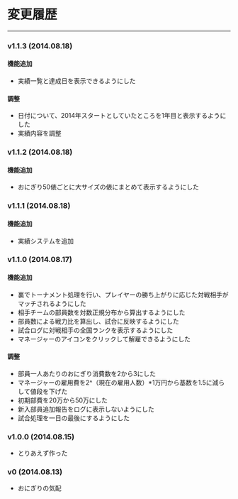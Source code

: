 # 変更履歴

----

### v1.1.3 (2014.08.18)

#### 機能追加

* 実績一覧と達成日を表示できるようにした

#### 調整

* 日付について、2014年スタートとしていたところを1年目と表示するようにした
* 実績内容を調整

### v1.1.2 (2014.08.18)

#### 機能追加

* おにぎり50俵ごとに大サイズの俵にまとめて表示するようにした

### v1.1.1 (2014.08.18)

#### 機能追加

* 実績システムを追加

### v1.1.0 (2014.08.17)

#### 機能追加

* 裏でトーナメント処理を行い、プレイヤーの勝ち上がりに応じた対戦相手がマッチされるようにした
* 相手チームの部員数を対数正規分布から算出するようにした
* 部員数による戦力比を算出し、試合に反映するようにした
* 試合ログに対戦相手の全国ランクを表示するようにした
* マネージャーのアイコンをクリックして解雇できるようにした

#### 調整

* 部員一人あたりのおにぎり消費数を2から3にした
* マネージャーの雇用費を2^（現在の雇用人数）*1万円から基数を1.5に減らして値段を下げた
* 初期部費を20万から50万にした
* 新入部員追加報告をログに表示しないようにした
* 試合処理を一日の最後にするようにした

### v1.0.0 (2014.08.15)

* とりあえず作った

### v0 (2014.08.13)

* おにぎりの気配

